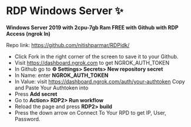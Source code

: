 # RDP Windows Server ✨

**Windows Server 2019 with 2cpu-7gb Ram FREE with Github with RDP Access (ngrok In)**

Repo link: https://github.com/nitishparmar/RDPidk/


+ Click Fork in the right corner of the screen to save it to your Github.
+ Visit https://dashboard.ngrok.com to get NGROK_AUTH_TOKEN
+ In Github go to **⚙ Settings> Secrets> New repository secret**
+ In Name: enter **NGROK_AUTH_TOKEN**
+ In Value: visit https://dashboard.ngrok.com/auth/your-authtoken Copy and Paste Your Authtoken into
+ Press **Add secret**
+ Go to **Action> RDP2> Run workflow**
+ Reload the page and press **RDP2> build**
+ Press the down arrow on Connect To Your RPD to get IP, User, Password.


